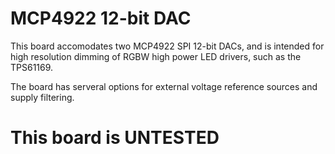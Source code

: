 # MCP4922 12-bit DAC

This board accomodates two MCP4922 SPI 12-bit DACs, and is intended for high resolution dimming of RGBW high power LED drivers, such as the TPS61169.

The board has serveral options for external voltage reference sources and supply filtering.

# This board is UNTESTED
